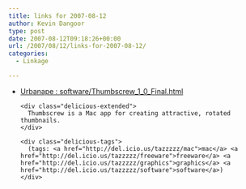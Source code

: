 ```yaml
---
title: links for 2007-08-12
author: Kevin Dangoor
type: post
date: 2007-08-12T09:18:26+00:00
url: /2007/08/12/links-for-2007-08-12/
categories:
  - Linkage

---
```

<ul class="delicious">
  <li>
    <div class="delicious-link">
      <a href="http://www.urbanape.com/software/Thumbscrew_1_0_Final.html">Urbanape : software/Thumbscrew_1_0_Final.html</a>
    </div>
    
    <div class="delicious-extended">
      Thumbscrew is a Mac app for creating attractive, rotated thumbnails.
    </div>
    
    <div class="delicious-tags">
      (tags: <a href="http://del.icio.us/tazzzzz/mac">mac</a> <a href="http://del.icio.us/tazzzzz/freeware">freeware</a> <a href="http://del.icio.us/tazzzzz/graphics">graphics</a> <a href="http://del.icio.us/tazzzzz/software">software</a>)
    </div>
  </li>
</ul>